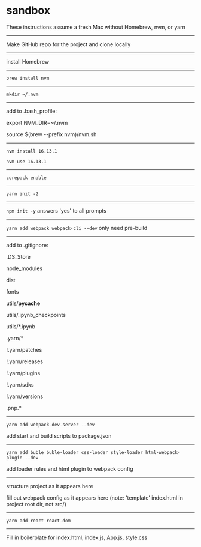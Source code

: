 # sandbox

These instructions assume a fresh Mac without Homebrew, nvm, or yarn

----------

Make GitHub repo for the project and clone locally

----------

install Homebrew

----------

`brew install nvm`

----------

`mkdir ~/.nvm`

----------

add to .bash_profile:

export NVM_DIR=~/.nvm

source $(brew --prefix nvm)/nvm.sh 

----------

`nvm install 16.13.1`

`nvm use 16.13.1`

----------

`corepack enable`

----------

`yarn init -2`

----------

`npm init -y` answers 'yes' to all prompts

----------

`yarn add webpack webpack-cli --dev` only need pre-build

----------

add to .gitignore:

.DS_Store

node_modules

dist

fonts

utils/__pycache__

utils/.ipynb_checkpoints

utils/*.ipynb

.yarn/*

!.yarn/patches

!.yarn/releases

!.yarn/plugins

!.yarn/sdks

!.yarn/versions

.pnp.*

----------

`yarn add webpack-dev-server --dev`

add start and build scripts to package.json

----------

`yarn add buble buble-loader css-loader style-loader html-webpack-plugin --dev`

add loader rules and html plugin to webpack config

----------

structure project as it appears here

fill out webpack config as it appears here (note: 'template' index.html in project root dir, not src/)

----------

`yarn add react react-dom`

----------

Fill in boilerplate for index.html, index.js, App.js, style.css

